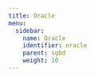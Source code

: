 ```yaml
---
title: Oracle
menu:
  sidebar:
    name: Oracle
    identifier: oracle
    parent: sgbd
    weight: 10
---
```


